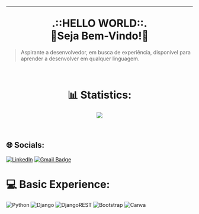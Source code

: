 <h1 align="center">
<hr>.::HELLO WORLD::. <br>🫡Seja Bem-Vindo!👋</h1>

>Aspirante a desenvolvedor, em busca de experiência, disponível para aprender a desenvolver em qualquer linguagem.


<br>
<div align="center">


# 📊 Statistics:
![](https://github-readme-stats.vercel.app/api?username=Caique108&theme=gotham&hide_border=false&include_all_commits=false&count_private=false)

<br>
</div>

## 🌐 Socials:
[![LinkedIn](https://img.shields.io/badge/LinkedIn-%230077B5.svg?logo=linkedin&logoColor=white)](https://linkedin.com/in/caique-couto-de-carvalho-002b60289) 
[![Gmail Badge](https://img.shields.io/badge/-Gmail-c14438?style=flat-square&logo=Gmail&logoColor=white&link=mailto:caique.usage@gmail.com)](mailto:caique.usage@gmail.com)

# 💻 Basic Experience:

![Python](https://img.shields.io/badge/python-3670A0?style=for-the-badge&logo=python&logoColor=ffdd54) 
![Django](https://img.shields.io/badge/django-%23092E20.svg?style=for-the-badge&logo=django&logoColor=white) 
![DjangoREST](https://img.shields.io/badge/DJANGO-REST-ff1709?style=for-the-badge&logo=django&logoColor=white&color=ff1709&labelColor=gray) 
![Bootstrap](https://img.shields.io/badge/bootstrap-%238511FA.svg?style=for-the-badge&logo=bootstrap&logoColor=white) 
![Canva](https://img.shields.io/badge/Canva-%2300C4CC.svg?style=for-the-badge&logo=Canva&logoColor=white)


